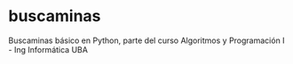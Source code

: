 # buscaminas
Buscaminas básico en Python, parte del curso Algoritmos y Programación I - Ing Informática UBA
